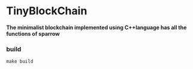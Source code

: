 # TinyBlockChain

**The minimalist blockchain implemented using C++language has all the functions of sparrow**

### build
``` shell
make build
```
